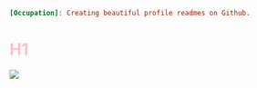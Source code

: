 ```ini
[Occupation]: Creating beautiful profile readmes on Github.
```

# H1

<style type="text/css">
  h1 { color: pink; }
</style>

[](https://link.com)

![](https://image.png)
